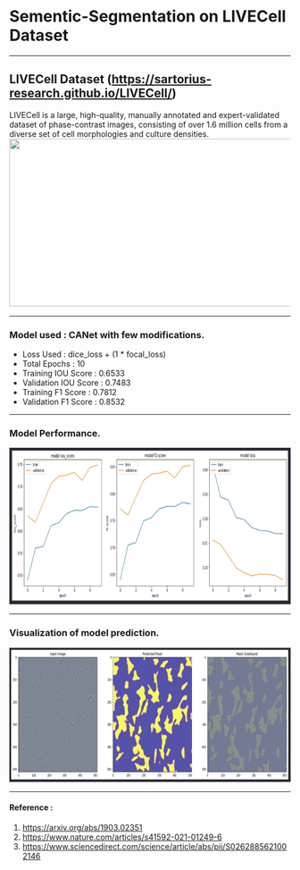 # Sementic-Segmentation on LIVECell Dataset 
---
## LIVECell Dataset (https://sartorius-research.github.io/LIVECell/)
LIVECell is a large, high-quality, manually annotated and expert-validated dataset of phase-contrast images, consisting of over 1.6 million cells from a diverse set of cell morphologies and culture densities.
<img src="https://production-media.paperswithcode.com/datasets/cell-example.png" width="640" height="300" />

---
### Model used : CANet with few modifications.
* Loss Used : dice_loss + (1 * focal_loss)  
* Total Epochs : 10  
* Training IOU Score : 0.6533  
* Validation IOU Score : 0.7483  
* Training F1 Score : 0.7812  
* Validation F1 Score : 0.8532  

---
### Model Performance.
<img src="/performace_curves.JPG" width="660" height="280" />

---
### Visualization of model prediction.
<img src="/model_prediction.JPG" width="680" height="240" />

---
#### Reference :
  1. https://arxiv.org/abs/1903.02351
  2. https://www.nature.com/articles/s41592-021-01249-6
  3. https://www.sciencedirect.com/science/article/abs/pii/S0262885621002146


